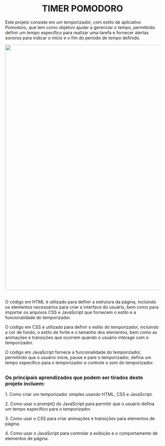 <h1 align="center"> TIMER POMODORO </h1>

Este projeto consiste em um temporizador, com estilo de aplicativo Pomodoro, que tem como objetivo ajudar a gerenciar o tempo, permitindo definir um tempo específico para realizar uma tarefa e fornecer alertas sonoros para indicar o início e o fim do período de tempo definido.

<p align="center" > 
<img src="https://user-images.githubusercontent.com/113460644/235217002-a0ca08be-10b7-4c21-9b71-2c5a37a965f4.gif" width="800rem">
</p>

##

O código em HTML é utilizado para definir a estrutura da página, incluindo os elementos necessários para criar a interface do usuário, bem como para importar os arquivos CSS e JavaScript que fornecem o estilo e a funcionalidade do temporizador.

O código em CSS é utilizado para definir o estilo do temporizador, incluindo a cor de fundo, o estilo de fonte e o tamanho dos elementos, bem como as animações e transições que ocorrem quando o usuário interage com o temporizador.

O código em JavaScript fornece a funcionalidade do temporizador, permitindo que o usuário inicie, pause e pare o temporizador, defina um tempo específico para o temporizador e controle o som do temporizador.

##

### Os principais aprendizados que podem ser tirados deste projeto incluem:

<p>1. Como criar um temporizador simples usando HTML, CSS e JavaScript.</p>
<p>2. Como usar o prompt() do JavaScript para permitir que o usuário defina um tempo específico para o temporizador.</p>
<p>3. Como usar o CSS para criar animações e transições para elementos de página.</p>
<p>4. Como usar o JavaScript para controlar a exibição e o comportamento de elementos de página.</p>
